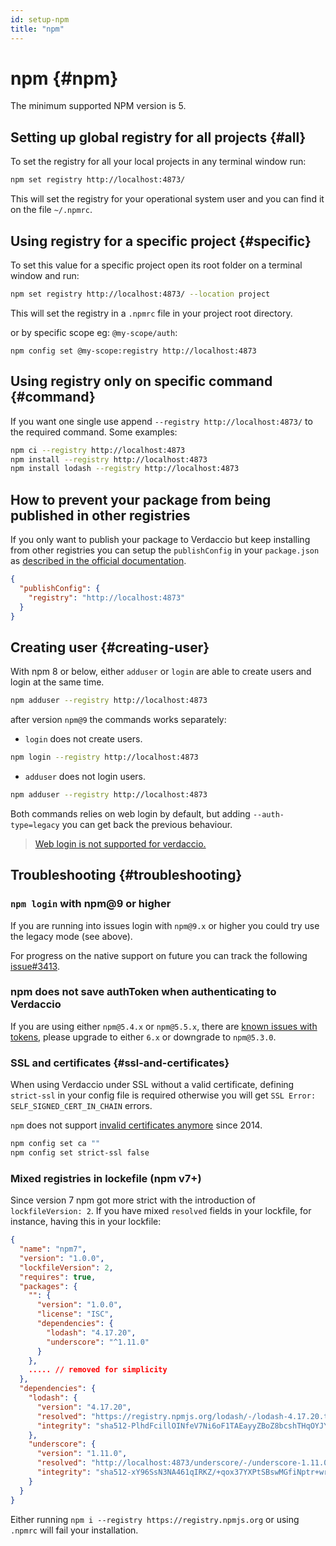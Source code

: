 ```yaml
---
id: setup-npm
title: "npm"
---
```


# npm {#npm}

The minimum supported NPM version is 5.

## Setting up global registry for all projects {#all}

To set the registry for all your local projects in any terminal window run:

```bash
npm set registry http://localhost:4873/
```
This will set the registry for your operational system user and you can find it on the file `~/.npmrc`.

## Using registry for a specific project {#specific}

To set this value for a specific project open its root folder on a terminal window and run:
```bash
npm set registry http://localhost:4873/ --location project
```
This will set the registry in a `.npmrc` file in your project root directory.

or by specific scope eg: `@my-scope/auth`:

```
npm config set @my-scope:registry http://localhost:4873
```

## Using registry only on specific command {#command}

If you want one single use append `--registry http://localhost:4873/` to the required command.
Some examples:

```bash
npm ci --registry http://localhost:4873
npm install --registry http://localhost:4873
npm install lodash --registry http://localhost:4873
```

## How to prevent your package from being published in other registries

If you only want to publish your package to Verdaccio but keep installing from other registries you can setup the `publishConfig` in your `package.json` as [described in the official documentation](https://docs.npmjs.com/cli/v8/using-npm/registry#how-can-i-prevent-my-package-from-being-published-in-the-official-registry).

```json
{
  "publishConfig": {
    "registry": "http://localhost:4873"
  }
}
```

## Creating user {#creating-user}

With npm 8 or below, either `adduser` or `login` are able to create users and login at the same time.

```bash
npm adduser --registry http://localhost:4873
```

after version `npm@9` the commands works separately:

- `login` does not create users.
```bash
npm login --registry http://localhost:4873
```

- `adduser` does not login users.
```bash
npm adduser --registry http://localhost:4873
```

Both commands relies on web login by default, but adding `--auth-type=legacy` you can get back the previous behaviour.

> [Web login is not supported for verdaccio.](https://github.com/verdaccio/verdaccio/issues/3413)

## Troubleshooting {#troubleshooting}

### `npm login` with npm@9 or higher

If you are running into issues login with `npm@9.x` or higher you could try use the legacy mode (see above).

For progress on the native support on future you can track the following [issue#3413](https://github.com/verdaccio/verdaccio/issues/3413).

### npm does not save authToken when authenticating to Verdaccio

If you are using either `npm@5.4.x` or `npm@5.5.x`, there are [known issues with tokens](https://github.com/verdaccio/verdaccio/issues/509#issuecomment-359193762), please upgrade to either `6.x` or downgrade to `npm@5.3.0`.

### SSL and certificates {#ssl-and-certificates}

When using Verdaccio under SSL without a valid certificate, defining `strict-ssl` in your config file is required otherwise you will get `SSL Error: SELF_SIGNED_CERT_IN_CHAIN` errors.

`npm` does not support [invalid certificates anymore](https://blog.npmjs.org/post/78085451721/npms-self-signed-certificate-is-no-more) since 2014.

```bash
npm config set ca ""
npm config set strict-ssl false
```

### Mixed registries in lockefile (npm v7+)

Since version 7 npm got more strict with the introduction of `lockfileVersion: 2`. If you have mixed `resolved` fields in your lockfile, for instance, having this in your lockfile:

```json
{
  "name": "npm7",
  "version": "1.0.0",
  "lockfileVersion": 2,
  "requires": true,
  "packages": {
    "": {
      "version": "1.0.0",
      "license": "ISC",
      "dependencies": {
        "lodash": "4.17.20",
        "underscore": "^1.11.0"
      }
    },
    ..... // removed for simplicity
  },
  "dependencies": {
    "lodash": {
      "version": "4.17.20",
      "resolved": "https://registry.npmjs.org/lodash/-/lodash-4.17.20.tgz",
      "integrity": "sha512-PlhdFcillOINfeV7Ni6oF1TAEayyZBoZ8bcshTHqOYJYlrqzRK5hagpagky5o4HfCzzd1TRkXPMFq6cKk9rGmA=="
    },
    "underscore": {
      "version": "1.11.0",
      "resolved": "http://localhost:4873/underscore/-/underscore-1.11.0.tgz",
      "integrity": "sha512-xY96SsN3NA461qIRKZ/+qox37YXPtSBswMGfiNptr+wrt6ds4HaMw23TP612fEyGekRE6LNRiLYr/aqbHXNedw=="
    }
  }
}
```

Either running `npm i --registry https://registry.npmjs.org` or using `.npmrc` will fail your installation.
